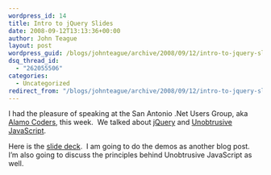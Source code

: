 ```yaml
---
wordpress_id: 14
title: Intro to jQuery Slides
date: 2008-09-12T13:13:36+00:00
author: John Teague
layout: post
wordpress_guid: /blogs/johnteague/archive/2008/09/12/intro-to-jquery-slides.aspx
dsq_thread_id:
  - "262055506"
categories:
  - Uncategorized
redirect_from: "/blogs/johnteague/archive/2008/09/12/intro-to-jquery-slides.aspx/"
---
```

I had the pleasure of speaking at the San Antonio .Net Users Group, aka [Alamo Coders](http://www.alamocoders.net/), this week.&nbsp; We talked about [jQuery](http://www.jquery.com) and [Unobtrusive JavaScript](http://en.wikipedia.org/wiki/Unobtrusive_JavaScript).

Here is the [slide deck](https://lostechies.com/files/folders/jcteague/entry4914.aspx).&nbsp; I am going to do the demos as another blog post.&nbsp; I&#8217;m also going to discuss the principles behind Unobtrusive JavaScript as well.